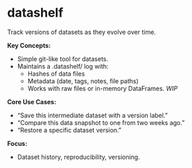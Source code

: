 # datashelf
Track versions of datasets as they evolve over time.

**Key Concepts:**
- Simple git-like tool for datasets.
- Maintains a .datashelf/ log with:
  - Hashes of data files
  - Metadata (date, tags, notes, file paths)
  - Works with raw files or in-memory DataFrames. *WIP*

**Core Use Cases:**
- “Save this intermediate dataset with a version label.”
- “Compare this data snapshot to one from two weeks ago.”
- “Restore a specific dataset version.”

**Focus:**
- Dataset history, reproducibility, versioning.
